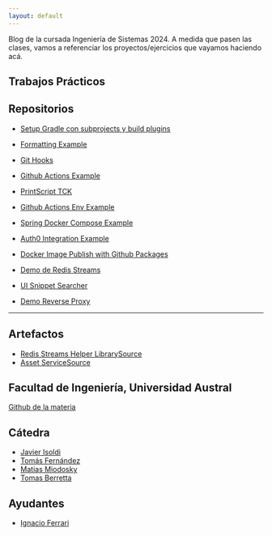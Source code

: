 ```yaml
---
layout: default
---
```


Blog de la cursada Ingeniería de Sistemas 2024. A medida que pasen las clases, vamos a referenciar los proyectos/ejercicios que vayamos haciendo acá.

## Trabajos Prácticos


## Repositorios

- [Setup Gradle con subprojects y build plugins](https://github.com/austral-ingsis/gradle-basic)
- [Formatting Example](https://github.com/austral-ingsis/formatting-example)
- [Git Hooks](https://github.com/austral-ingsis/git-hooks)
- [Github Actions Example](https://github.com/austral-ingsis/ci-cd-library)
- [PrintScript TCK](https://github.com/austral-ingsis/printscript-tck)
- [Github Actions Env Example](https://github.com/austral-ingsis/github-actions-env-example)

- [Spring Docker Compose Example](https://github.com/austral-ingsis/spring-docker-compose-example)
- [Auth0 Integration Example](https://github.com/austral-ingsis/auth0-integration)
- [Docker Image Publish with Github Packages](https://github.com/austral-ingsis/docker-packages)
- [Demo de Redis Streams](https://github.com/austral-ingsis/class-redis-streams)
- [UI Snippet Searcher](https://github.com/austral-ingsis/printscript-ui)
- [Demo Reverse Proxy](https://github.com/austral-ingsis/nginx-docker)


---

## Artefactos
 
- [Redis Streams Helper Library](https://github.com/austral-ingsis/class-redis-streams/packages/1863591)[Source](https://github.com/austral-ingsis/class-redis-streams/tree/main/lib)
- [Asset Service](https://github.com/austral-ingsis/asset-service/pkgs/container/snippet-asset-service)[Source](https://github.com/austral-ingsis/asset-service)

## Facultad de Ingeniería, Universidad Austral

[Github de la materia](https://github.com/austral-ingsis)

## Cátedra

* [Javier Isoldi](https://github.com/jisoldi)
* [Tomás Fernández](https://github.com/tomsfernandez)
* [Matias Miodosky](https://github.com/matiasmiodosky)
* [Tomas Berretta](https://github.com/tomasberretta)

## Ayudantes
* [Ignacio Ferrari](https://github.com/nachoferra1894)
